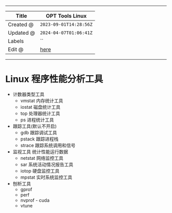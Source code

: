 -----

| Title     | OPT Tools Linux                                  |
| --------- | ------------------------------------------------ |
| Created @ | `2023-09-01T14:28:56Z`                           |
| Updated @ | `2024-04-07T01:06:41Z`                           |
| Labels    | \`\`                                             |
| Edit @    | [here](https://github.com/junxnone/opt/issues/5) |

-----

# Linux 程序性能分析工具

  - 计数器类型工具
      - vmstat 内存统计工具
      - iostat 磁盘统计工具
      - top 处理器统计工具
      - ps 进程统计工具
  - 跟踪工具(默认不开启)
      - gdb 跟踪调试工具
      - pstack 跟踪进程栈
      - strace 跟踪系统调用和信号
  - 监视工具 统计性能运行数据
      - netstat 网络监控工具
      - sar 系统活动情况报告工具
      - iotop 硬盘监控工具
      - mpstat 实时系统监控工具
  - 刨析工具
      - gprof
      - perf
      - nvprof - cuda
      - vtune
